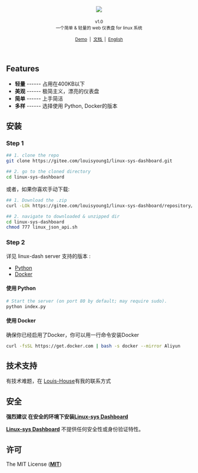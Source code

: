 <h1 align="center">
  <a href="https://gitee.com/louisyoung1/projects">
    <img src="https://portrait.gitee.com/uploads/avatars/user/2529/7589523_louisyoung1_1597595544.png"/>
  </a>
</h1>

<p align="center">
  <sub>v1.0</sub><br/>
  <small>一个简单 & 轻量的 web 仪表盘 for linux 系统</small>
</p>

<p align="center">
  <small>
    <a href="#">Demo</a> &nbsp;|&nbsp;
    <a href="https://gitee.com/louisyoung1/linux-sys-dashboard/blob/master/README.md">
      文档
    </a> &nbsp;|&nbsp;
    <a href="https://gitee.com/louisyoung1/linux-sys-dashboard/blob/master/README.en.md">
      English
    </a>
  </small>
</p>



<br/>

## Features
* **轻量** ------ 占用在400KB以下
* **美观** ------ 极简主义，漂亮的仪表盘
* **简单** ------ 上手简洁
* **多样** ------ 选择使用 Python, Docker的版本

## 安装

### Step 1
```sh
## 1. clone the repo
git clone https://gitee.com/louisyoung1/linux-sys-dashboard.git

## 2. go to the cloned directory
cd linux-sys-dashboard

```
或者，如果你喜欢手动下载:

```sh
## 1. Download the .zip
curl -LOk https://gitee.com/louisyoung1/linux-sys-dashboard/repository/archive/master.zip && unzip master.zip

## 2. navigate to downloaded & unzipped dir
cd linux-sys-dashboard
chmod 777 linux_json_api.sh

```

### Step 2

详见 linux-dash server 支持的版本 :

* [Python](#使用-Python)
* [Docker](#使用-Docker)

#### 使用 Python
```sh
# Start the server (on port 80 by default; may require sudo).
python index.py
```

#### 使用 Docker

确保你已经启用了Docker，你可以用一行命令安装Docker

```sh
curl -fsSL https://get.docker.com | bash -s docker --mirror Aliyun
```

## 技术支持

有技术难题，在 [Louis-House](https://www.louisyoung.work/Contact)有我的联系方式

## 安全

**强烈建议 **在安全的环境下安装**[Linux-sys Dashboard](https://gitee.com/louisyoung1/linux-sys-dashboard)**

**[Linux-sys Dashboard](https://gitee.com/louisyoung1/linux-sys-dashboard)** 不提供任何安全性或身份验证特性。

## 许可

The MIT License (**[MIT](https://gitee.com/louisyoung1/linux-sys-dashboard/blob/master/LICENSE)**)
